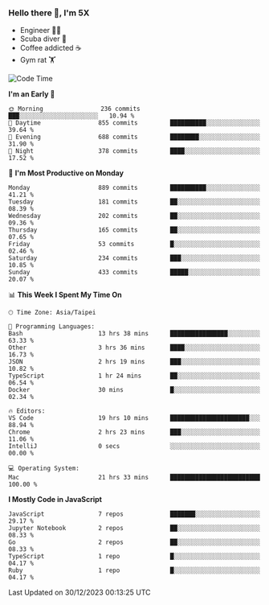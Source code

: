 ### Hello there 👋, I'm 5X

* Engineer 👨‍💻
* Scuba diver 🤿
* Coffee addicted ☕️
* Gym rat 🏋️

<!--START_SECTION:waka-->
![Code Time](http://img.shields.io/badge/Code%20Time-705%20hrs%2055%20mins-blue)

**I'm an Early 🐤** 

```text
🌞 Morning                236 commits         ███░░░░░░░░░░░░░░░░░░░░░░   10.94 % 
🌆 Daytime                855 commits         ██████████░░░░░░░░░░░░░░░   39.64 % 
🌃 Evening                688 commits         ████████░░░░░░░░░░░░░░░░░   31.90 % 
🌙 Night                  378 commits         ████░░░░░░░░░░░░░░░░░░░░░   17.52 % 
```
📅 **I'm Most Productive on Monday** 

```text
Monday                   889 commits         ██████████░░░░░░░░░░░░░░░   41.21 % 
Tuesday                  181 commits         ██░░░░░░░░░░░░░░░░░░░░░░░   08.39 % 
Wednesday                202 commits         ██░░░░░░░░░░░░░░░░░░░░░░░   09.36 % 
Thursday                 165 commits         ██░░░░░░░░░░░░░░░░░░░░░░░   07.65 % 
Friday                   53 commits          █░░░░░░░░░░░░░░░░░░░░░░░░   02.46 % 
Saturday                 234 commits         ███░░░░░░░░░░░░░░░░░░░░░░   10.85 % 
Sunday                   433 commits         █████░░░░░░░░░░░░░░░░░░░░   20.07 % 
```


📊 **This Week I Spent My Time On** 

```text
🕑︎ Time Zone: Asia/Taipei

💬 Programming Languages: 
Bash                     13 hrs 38 mins      ████████████████░░░░░░░░░   63.33 % 
Other                    3 hrs 36 mins       ████░░░░░░░░░░░░░░░░░░░░░   16.73 % 
JSON                     2 hrs 19 mins       ███░░░░░░░░░░░░░░░░░░░░░░   10.82 % 
TypeScript               1 hr 24 mins        ██░░░░░░░░░░░░░░░░░░░░░░░   06.54 % 
Docker                   30 mins             █░░░░░░░░░░░░░░░░░░░░░░░░   02.34 % 

🔥 Editors: 
VS Code                  19 hrs 10 mins      ██████████████████████░░░   88.94 % 
Chrome                   2 hrs 23 mins       ███░░░░░░░░░░░░░░░░░░░░░░   11.06 % 
IntelliJ                 0 secs              ░░░░░░░░░░░░░░░░░░░░░░░░░   00.00 % 

💻 Operating System: 
Mac                      21 hrs 33 mins      █████████████████████████   100.00 % 
```

**I Mostly Code in JavaScript** 

```text
JavaScript               7 repos             ███████░░░░░░░░░░░░░░░░░░   29.17 % 
Jupyter Notebook         2 repos             ██░░░░░░░░░░░░░░░░░░░░░░░   08.33 % 
Go                       2 repos             ██░░░░░░░░░░░░░░░░░░░░░░░   08.33 % 
TypeScript               1 repo              █░░░░░░░░░░░░░░░░░░░░░░░░   04.17 % 
Ruby                     1 repo              █░░░░░░░░░░░░░░░░░░░░░░░░   04.17 % 
```




 Last Updated on 30/12/2023 00:13:25 UTC
<!--END_SECTION:waka-->
